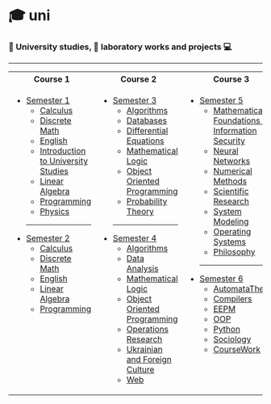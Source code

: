 # 🎓 uni
### 📘 University studies, 🔬 laboratory works and projects 💻


<hr>
<table>
<tr > 
<th>Course 1</th>
<th>Course 2</th>
<th>Course 3</th>
</tr> 
<tr >
<tr >
<td valign="top">
 
  * [Semester 1](https://github.com/NaturalStupldity/uni/tree/main/semester1)
    * [Calculus](https://github.com/NaturalStupldity/uni/tree/main/semester1/Calculus)
    * [Discrete Math](https://github.com/NaturalStupldity/uni/tree/main/semester1/DiscreteMath)
    * [English](https://github.com/NaturalStupldity/uni/tree/main/semester1/English)
    * [Introduction to University Studies](https://github.com/NaturalStupldity/uni/tree/main/semester1/IntroductionToUniversityStudies)
    * [Linear Algebra](https://github.com/NaturalStupldity/uni/tree/main/semester1/LinearAlgrebra)
    * [Programming](https://github.com/NaturalStupldity/uni/tree/main/semester1/Programming)
    * [Physics](https://github.com/NaturalStupldity/uni/tree/main/semester1/Physics)
    <hr>
  * [Semester 2](https://github.com/NaturalStupldity/uni/tree/main/semester2)
    * [Calculus](https://github.com/NaturalStupldity/uni/tree/main/semester2/Calculus)
    * [Discrete Math](https://github.com/NaturalStupldity/uni/tree/main/semester2/DiscreteMath)
    * [English](https://github.com/NaturalStupldity/uni/tree/main/semester2/English)
    * [Linear Algebra](https://github.com/NaturalStupldity/uni/tree/main/semester2/LinearAlgebra)
    * [Programming](https://github.com/NaturalStupldity/uni/tree/main/semester2/Programming)

<td valign="top">

  * [Semester 3](https://github.com/NaturalStupldity/uni/tree/main/semester3)
    * [Algorithms](https://github.com/NaturalStupldity/uni/tree/main/semester3/Algorithms)
    * [Databases](https://github.com/NaturalStupldity/uni/tree/main/semester3/DB)
    * [Differential Equations](https://github.com/NaturalStupldity/uni/tree/main/semester3/DifferentialEquations)
    * [Mathematical Logic](https://github.com/NaturalStupldity/uni/tree/main/semester3/MathLogic)
    * [Object Oriented Programming](https://github.com/NaturalStupldity/uni/tree/main/semester3/OOP)
    * [Probability Theory](https://github.com/NaturalStupldity/uni/tree/main/semester3/ProbabilityTheory)
    <hr>
  * [Semester 4](https://github.com/NaturalStupldity/uni/tree/main/semester4)
    * [Algorithms](https://github.com/NaturalStupldity/uni/tree/main/semester4/Algorithms)
    * [Data Analysis](https://github.com/NaturalStupldity/uni/tree/main/semester4/DataAnalysis)
    * [Mathematical Logic](https://github.com/NaturalStupldity/uni/tree/main/semester4/MathLogic)
    * [Object Oriented Programming](https://github.com/NaturalStupldity/uni/tree/main/semester4/OOP)
    * [Operations Research](https://github.com/NaturalStupldity/uni/tree/main/semester4/OperationsResearch)
    * [Ukrainian and Foreign Culture](https://github.com/NaturalStupldity/uni/tree/main/semester4/UkrainianAndForignCulture)
    * [Web](https://github.com/NaturalStupldity/uni/tree/main/semester4/Web)

<td valign="top">

  * [Semester 5](https://github.com/NaturalStupldity/uni/tree/main/semester5)
    * [Mathematical Foundations of Information Security](https://github.com/NaturalStupldity/uni/tree/main/semester5/MFIS)
    * [Neural Networks](https://github.com/NaturalStupldity/uni/tree/main/semester5/NN)
    * [Numerical Methods](https://github.com/NaturalStupldity/uni/tree/main/semester5/NumericalMethods)
    * [Scientific Research](https://github.com/NaturalStupldity/uni/tree/main/semester5/Science)
    * [System Modeling](https://github.com/NaturalStupldity/uni/tree/main/semester5/SystemModeling)
    * [Operating Systems](https://github.com/NaturalStupldity/uni/tree/main/semester5/OperatingSystems)
    * [Philosophy](https://github.com/NaturalStupldity/uni/tree/main/semester5/Philosophy)
    <hr>
  * [Semester 6](https://github.com/NaturalStupldity/uni/tree/main/semester6)
    * [AutomataTheory](https://github.com/NaturalStupldity/uni/tree/main/semester6/AutomataTheory)
    * [Compilers](https://github.com/NaturalStupldity/uni/tree/main/semester6/Compilers)
    * [EEPM](https://github.com/NaturalStupldity/uni/tree/main/semester6/EEPM)
    * [OOP](https://github.com/NaturalStupldity/uni/tree/main/semester6/OOP)
    * [Python](https://github.com/NaturalStupldity/uni/tree/main/semester6/Python)
    * [Sociology](https://github.com/NaturalStupldity/uni/tree/main/semester6/Sociology)
    * [CourseWork](https://github.com/NaturalStupldity/uni/tree/main/semester6/CourseWork)

</table>
